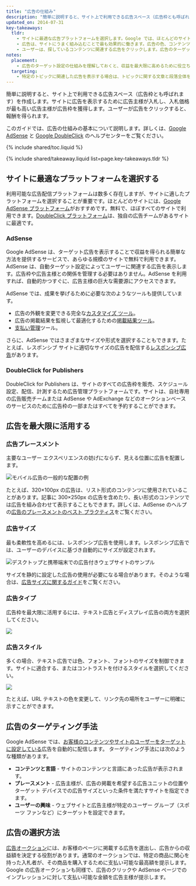 ```yaml
---
title: "広告の仕組み"
description: "簡単に説明すると、サイト上で利用できる広告スペース（広告枠とも呼ばれます）を作成します。サイトに広告を表示するために広告主様が入札し、入札価格が最も高い広告主様が広告枠を獲得します。ユーザーが広告をクリックすると、報酬を得られます。"
updated_on: 2014-07-31
key-takeaways:
  tldr: 
    - サイトに最適な広告プラットフォームを選択します。Google では、ほとんどのサイトで <a href="http://www.google.com/adsense/start/">AdSense プラットフォーム</a>をおすすめします。独自の広告チームがあるサイトには、<a href="http://www.google.com/doubleclick/publishers/">DoubleClick プラットフォーム</a>をおすすめします。
    - 広告は、サイトにうまく組み込むことで最も効果的に働きます。広告の色、コンテンツ、サイズ、配置によって、ユーザー エクスペリエンスを向上できます。
    - ユーザーは、探しているコンテンツに関連する広告をクリックします。広告のターゲット設定の仕組みを理解しておくと、収益を最大限に高めることができます。
notes:
  placement:
    - 広告のターゲット設定の仕組みを理解しておくと、収益を最大限に高めるために役立ちます。
  targeting:
    - 特定のトピックに関連した広告を表示する場合は、トピックに関する文章と段落全体を含めてください。
---
```


<p class="intro">
  簡単に説明すると、サイト上で利用できる広告スペース（広告枠とも呼ばれます）を作成します。サイトに広告を表示するために広告主様が入札し、入札価格が最も高い広告主様が広告枠を獲得します。ユーザーが広告をクリックすると、報酬を得られます。
</p>

このガイドでは、広告の仕組みの基本について説明します。詳しくは、<a href="https://support.google.com/adsense/answer/181947">Google AdSense</a> と <a href="https://support.google.com/dfp_sb/?utm_medium=et&utm_source=dfp_sb_support_tab&utm_campaign=dfp_sb#topic=13148">Google DoubleClick</a> のヘルプセンターをご覧ください。

{% include shared/toc.liquid %}

{% include shared/takeaway.liquid list=page.key-takeaways.tldr %}

## サイトに最適なプラットフォームを選択する

利用可能な広告配信プラットフォームは数多く存在しますが、サイトに適したプラットフォームを選択することが重要です。ほとんどのサイトには、[Google AdSense プラットフォーム](http://www.google.com/adsense/start/)がおすすめです。無料で、ほぼすべてのサイトで利用できます。[DoubleClick プラットフォーム](https://www.google.com/doubleclick/publishers/)は、独自の広告チームがあるサイトに最適です。

### AdSense

Google AdSense は、ターゲット広告を表示することで収益を得られる簡単な方法を提供するサービスで、あらゆる規模のサイトで無料で利用できます。AdSense は、自動ターゲット設定によってユーザーに関連する広告を表示します。広告枠や広告主様との関係を管理する必要はありません。AdSense を利用すれば、自動的かつすぐに、広告主様の巨大な需要源にアクセスできます。

AdSense では、成果を挙げるために必要な次のようなツールも提供しています。

* 広告の外観を変更できる完全な[カスタマイズ ツール](https://support.google.com/adsense/answer/160374)。
* 広告の掲載結果を監視して最適化するための[掲載結果ツール](https://support.google.com/adsense/answer/2973289)。
* [支払い管理](https://support.google.com/adsense/answer/2569265)ツール。

さらに、AdSense ではさまざまなサイズや形式を選択することもできます。たとえば、レスポンシブ サイトに適切なサイズの広告を配信する[レスポンシブ広告](https://support.google.com/adsense/answer/3213689)があります。


### DoubleClick for Publishers

DoubleClick for Publishers は、サイトのすべての広告枠を販売、スケジュール設定、配信、計測するため広告管理プラットフォームです。サイトは、自社専用の広告販売チームまたは AdSense や AdExchange などのオークションベースのサービスのために広告枠の一部またはすべてを予約することができます。

## 広告を最大限に活用する

### 広告プレースメント
主要なユーザー エクスペリエンスの妨げにならず、見える位置に広告を配置します。

<img src="images/mobile_ads_placement.png" alt="モバイル広告の一般的な配置の例">

たとえば、320&times;100px の広告は、リスト形式のコンテンツに使用されていることがあります。記事に 300&times;250px の広告を含めたり、長い形式のコンテンツでは広告を組み合わせて表示することもできます。詳しくは、AdSense のヘルプの[広告のプレースメントのベスト プラクティス](https://support.google.com/adsense/answer/1282097)をご覧ください。

### 広告サイズ
最も柔軟性を高めるには、レスポンシブ広告を使用します。レスポンシブ広告では、ユーザーのデバイスに基づき自動的にサイズが設定されます。

<img src="images/ad-ss-600.png" 
  srcset="images/ad-ss-1200.png 1200w, 
          images/ad-ss-900.png 900w,
          images/ad-ss-600.png 600w, 
          images/ad-ss-300.png 300w" 
  alt="デスクトップと携帯端末での広告付きウェブサイトのサンプル">

サイズを静的に設定した広告の使用が必要になる場合があります。そのような場合は、[広告サイズに関するガイド](https://support.google.com/adsense/answer/6002621)をご覧ください。


### 広告タイプ
広告枠を最大限に活用するには、テキスト広告とディスプレイ広告の両方を選択してください。

<img src="images/mobileimage.png">

### 広告スタイル
多くの場合、テキスト広告では色、フォント、フォントのサイズを制御できます。サイトに適合する、またはコントラストを付けるスタイルを選択してください。

<img src="images/mobiletext_withcolor.png">

たとえば、URL テキストの色を変更して、リンク先の場所をユーザーに明確に示すことができます。


## 広告のターゲティング手法
Google AdSense では、[お客様のコンテンツやサイトのユーザーをターゲットに設定している](https://support.google.com/adsense/answer/9713)広告を自動的に配信します。
ターゲティング手法には次のような種類があります。

* **コンテンツと言語** - サイトのコンテンツと言語にあった広告が表示されます。
* **プレースメント** - 広告主様が、広告の掲載を希望する広告ユニットの位置やターゲット デバイスでの広告サイズといった条件を満たすサイトを指定できます。
* **ユーザーの興味** - ウェブサイトと広告主様が特定のユーザー グループ（スポーツ ファンなど）にターゲットを設定できます。


## 広告の選択方法
[広告オークション](https://support.google.com/adsense/answer/160525)には、お客様のページに掲載する広告を選出し、広告からの収益額を決定する役割があります。通常のオークションでは、特定の商品に関心を持った入札者が、その商品を購入するために支払い可能な最高額を提示します。Google の広告オークションも同様で、広告のクリックや AdSense ページでのインプレッションに対して支払い可能な金額を広告主様が提示します。


